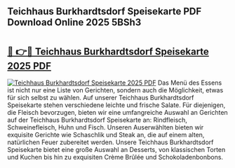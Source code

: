 ## Teichhaus Burkhardtsdorf Speisekarte PDF Download Online 2025 5BSh3

# <h2><a href="http://gce7vrh.nevu.top/?p=Teichhaus+Burkhardtsdorf+Speisekarte">🔗 👉🔴 Teichhaus Burkhardtsdorf Speisekarte 2025 PDF</a></h2>

[![Teichhaus Burkhardtsdorf Speisekarte 2025 PDF](https://i.imgur.com/dBaPXMq.png)](http://gce7vrh.nevu.top/?p=Teichhaus+Burkhardtsdorf+Speisekarte)
Das Menü des Essens ist nicht nur eine Liste von Gerichten, sondern auch die Möglichkeit, etwas für sich selbst zu wählen. Auf unserer Teichhaus Burkhardtsdorf Speisekarte stehen verschiedene leichte und frische Salate. Für diejenigen, die Fleisch bevorzugen, bieten wir eine umfangreiche Auswahl an Gerichten auf der Teichhaus Burkhardtsdorf Speisekarte an: Rindfleisch, Schweinefleisch, Huhn und Fisch. Unseren Auserwählten bieten wir exquisite Gerichte wie Schaschlik und Steak an, die auf einem alten, natürlichen Feuer zubereitet werden. Unsere Teichhaus Burkhardtsdorf Speisekarte bietet eine große Auswahl an Desserts, von klassischen Torten und Kuchen bis hin zu exquisiten Crème Brûlée und Schokoladenbonbons.
